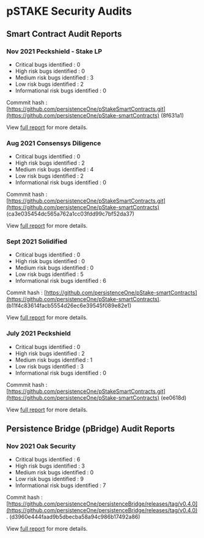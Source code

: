 # pSTAKE Security Audits

## Smart Contract Audit Reports

### Nov 2021 Peckshield - Stake LP

* Critical bugs identified : 0
* High risk bugs identified : 0
* Medium risk bugs identified : 3
* Low risk bugs identified : 2
* Informational risk bugs identified : 0

Commmit hash : [https://github.com/persistenceOne/pStakeSmartContracts.git](https://github.com/persistenceOne/pStake-smartContracts) (8f631a1)

View [full report](https://github.com/persistenceOne/pStake-auditReports/blob/main/pSTAKE%20StakeLP%20Audit%20-%20Peckshield%20%5B18.11.2021%5D.pdf) for more details.


### Aug 2021 Consensys Diligence

* Critical bugs identified : 0
* High risk bugs identified : 2
* Medium risk bugs identified : 4
* Low risk bugs identified : 2
* Informational risk bugs identified : 0

Commmit hash : [https://github.com/persistenceOne/pStakeSmartContracts.git](https://github.com/persistenceOne/pStake-smartContracts) (ca3e035454dc565a762a1cc03fdd99c7bf52da37)

View [full report](https://consensys.net/diligence/audits/2021/08/pstake-finance/) for more details.

### Sept 2021 Solidified 

* Critical bugs identified : 0
* High risk bugs identified : 0
* Medium risk bugs identified : 0
* Low risk bugs identified : 5
* Informational risk bugs identified : 6

Commit hash : [https://github.com/persistenceOne/pStake-smartContracts](https://github.com/persistenceOne/pStake-smartContracts).  (b11f4c83614facb5554d26ec6e39545f089e82e1)

View [full report](https://github.com/persistenceOne/pstake-audits/blob/main/pSTAKE%20Smart%20Contract%20Audit%20-%20Solidified%20%5B02.08.2021%5D.pdf) for more details.

### July 2021 Peckshield 

* Critical bugs identified : 0
* High risk bugs identified : 2
* Medium risk bugs identified : 1
* Low risk bugs identified : 3
* Informational risk bugs identified : 0

Commmit hash : [https://github.com/persistenceOne/pStakeSmartContracts.git](https://github.com/persistenceOne/pStake-smartContracts) (ee0618d)

View [full report](https://github.com/persistenceOne/pstake-audits/blob/main/pSTAKE%20Smart%20Contract%20Audit%20-%20PeckShield%20%5B09.07.2021%5D.pdf) for more details.

## Persistence Bridge (pBridge) Audit Reports

### Nov 2021 Oak Security

* Critical bugs identified : 6
* High risk bugs identified : 3
* Medium risk bugs identified : 0
* Low risk bugs identified : 9
* Informational risk bugs identified : 7

Commit hash : [https://github.com/persistenceOne/persistenceBridge/releases/tag/v0.4.0](https://github.com/persistenceOne/persistenceBridge/releases/tag/v0.4.0).  (d3960e444faad9b5dbecba58a94c986b17492a86)

View [full report](https://github.com/persistenceOne/pStake-auditReports/blob/main/pBridge%20Audit%20-%20Oak%20Security%20%5B23.11.2021%5D.pdf) for more details.


